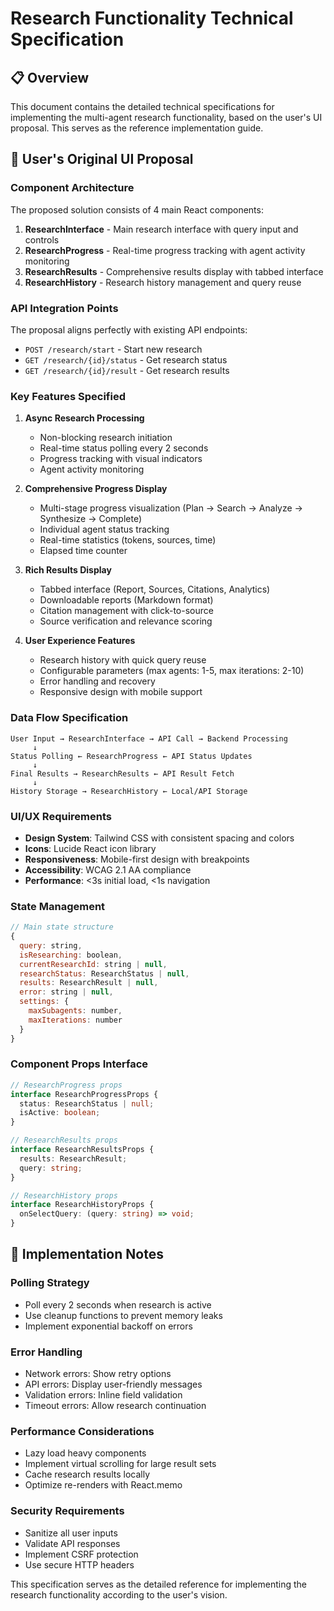 # Research Functionality Technical Specification

## 📋 Overview

This document contains the detailed technical specifications for implementing the multi-agent research functionality, based on the user's UI proposal. This serves as the reference implementation guide.

## 🎯 User's Original UI Proposal

### Component Architecture

The proposed solution consists of 4 main React components:

1. **ResearchInterface** - Main research interface with query input and controls
2. **ResearchProgress** - Real-time progress tracking with agent activity monitoring  
3. **ResearchResults** - Comprehensive results display with tabbed interface
4. **ResearchHistory** - Research history management and query reuse

### API Integration Points

The proposal aligns perfectly with existing API endpoints:
- `POST /research/start` - Start new research
- `GET /research/{id}/status` - Get research status  
- `GET /research/{id}/result` - Get research results

### Key Features Specified

1. **Async Research Processing**
   - Non-blocking research initiation
   - Real-time status polling every 2 seconds
   - Progress tracking with visual indicators
   - Agent activity monitoring

2. **Comprehensive Progress Display**
   - Multi-stage progress visualization (Plan → Search → Analyze → Synthesize → Complete)
   - Individual agent status tracking
   - Real-time statistics (tokens, sources, time)
   - Elapsed time counter

3. **Rich Results Display**
   - Tabbed interface (Report, Sources, Citations, Analytics)
   - Downloadable reports (Markdown format)
   - Citation management with click-to-source
   - Source verification and relevance scoring

4. **User Experience Features**
   - Research history with quick query reuse
   - Configurable parameters (max agents: 1-5, max iterations: 2-10)
   - Error handling and recovery
   - Responsive design with mobile support

### Data Flow Specification

```
User Input → ResearchInterface → API Call → Backend Processing
     ↓
Status Polling ← ResearchProgress ← API Status Updates
     ↓
Final Results → ResearchResults ← API Result Fetch
     ↓
History Storage → ResearchHistory ← Local/API Storage
```

### UI/UX Requirements

- **Design System**: Tailwind CSS with consistent spacing and colors
- **Icons**: Lucide React icon library
- **Responsiveness**: Mobile-first design with breakpoints
- **Accessibility**: WCAG 2.1 AA compliance
- **Performance**: <3s initial load, <1s navigation

### State Management

```javascript
// Main state structure
{
  query: string,
  isResearching: boolean,
  currentResearchId: string | null,
  researchStatus: ResearchStatus | null,
  results: ResearchResult | null,
  error: string | null,
  settings: {
    maxSubagents: number,
    maxIterations: number
  }
}
```

### Component Props Interface

```typescript
// ResearchProgress props
interface ResearchProgressProps {
  status: ResearchStatus | null;
  isActive: boolean;
}

// ResearchResults props  
interface ResearchResultsProps {
  results: ResearchResult;
  query: string;
}

// ResearchHistory props
interface ResearchHistoryProps {
  onSelectQuery: (query: string) => void;
}
```

## 🔧 Implementation Notes

### Polling Strategy
- Poll every 2 seconds when research is active
- Use cleanup functions to prevent memory leaks
- Implement exponential backoff on errors

### Error Handling
- Network errors: Show retry options
- API errors: Display user-friendly messages  
- Validation errors: Inline field validation
- Timeout errors: Allow research continuation

### Performance Considerations
- Lazy load heavy components
- Implement virtual scrolling for large result sets
- Cache research results locally
- Optimize re-renders with React.memo

### Security Requirements
- Sanitize all user inputs
- Validate API responses
- Implement CSRF protection
- Use secure HTTP headers

This specification serves as the detailed reference for implementing the research functionality according to the user's vision.